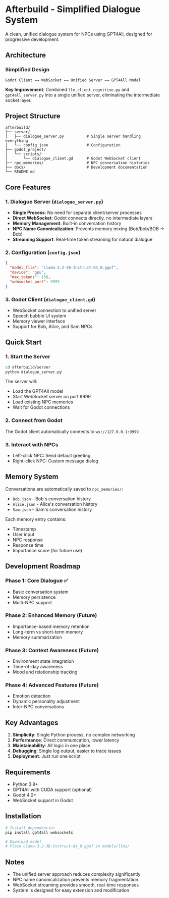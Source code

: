 # Afterbuild - Simplified Dialogue System

A clean, unified dialogue system for NPCs using GPT4All, designed for progressive development.

## Architecture

### Simplified Design
```
Godot Client ←→ WebSocket ←→ Unified Server ←→ GPT4All Model
```

**Key Improvement**: Combined `llm_client_cognitive.py` and `gpt4all_server.py` into a single unified server, eliminating the intermediate socket layer.

## Project Structure

```
afterbuild/
├── server/
│   ├── dialogue_server.py          # Single server handling everything
│   └── config.json                 # Configuration
├── godot_project/
│   └── scripts/
│       └── dialogue_client.gd      # Godot WebSocket client
├── npc_memories/                   # NPC conversation histories
├── docs/                           # Development documentation
└── README.md
```

## Core Features

### 1. Dialogue Server (`dialogue_server.py`)
- **Single Process**: No need for separate client/server processes
- **Direct WebSocket**: Godot connects directly, no intermediate layers
- **Memory Management**: Built-in conversation history
- **NPC Name Canonicalization**: Prevents memory mixing (Bob/bob/BOB → Bob)
- **Streaming Support**: Real-time token streaming for natural dialogue

### 2. Configuration (`config.json`)
```json
{
  "model_file": "Llama-3.2-3B-Instruct-Q4_0.gguf",
  "device": "gpu",
  "max_tokens": 150,
  "websocket_port": 9999
}
```

### 3. Godot Client (`dialogue_client.gd`)
- WebSocket connection to unified server
- Speech bubble UI system
- Memory viewer interface
- Support for Bob, Alice, and Sam NPCs

## Quick Start

### 1. Start the Server
```bash
cd afterbuild/server
python dialogue_server.py
```

The server will:
- Load the GPT4All model
- Start WebSocket server on port 9999
- Load existing NPC memories
- Wait for Godot connections

### 2. Connect from Godot
The Godot client automatically connects to `ws://127.0.0.1:9999`

### 3. Interact with NPCs
- Left-click NPC: Send default greeting
- Right-click NPC: Custom message dialog

## Memory System

Conversations are automatically saved to `npc_memories/`:
- `Bob.json` - Bob's conversation history
- `Alice.json` - Alice's conversation history
- `Sam.json` - Sam's conversation history

Each memory entry contains:
- Timestamp
- User input
- NPC response
- Response time
- Importance score (for future use)

## Development Roadmap

### Phase 1: Core Dialogue ✅
- Basic conversation system
- Memory persistence
- Multi-NPC support

### Phase 2: Enhanced Memory (Future)
- Importance-based memory retention
- Long-term vs short-term memory
- Memory summarization

### Phase 3: Context Awareness (Future)
- Environment state integration
- Time-of-day awareness
- Mood and relationship tracking

### Phase 4: Advanced Features (Future)
- Emotion detection
- Dynamic personality adjustment
- Inter-NPC conversations

## Key Advantages

1. **Simplicity**: Single Python process, no complex networking
2. **Performance**: Direct communication, lower latency
3. **Maintainability**: All logic in one place
4. **Debugging**: Single log output, easier to trace issues
5. **Deployment**: Just run one script

## Requirements

- Python 3.8+
- GPT4All with CUDA support (optional)
- Godot 4.0+
- WebSocket support in Godot

## Installation

```bash
# Install dependencies
pip install gpt4all websockets

# Download model
# Place Llama-3.2-3B-Instruct-Q4_0.gguf in models/llms/
```

## Notes

- The unified server approach reduces complexity significantly
- NPC name canonicalization prevents memory fragmentation
- WebSocket streaming provides smooth, real-time responses
- System is designed for easy extension and modification